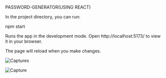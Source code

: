 PASSWORD-GENERATOR(USING REACT)

In the project directory, you can run:

npm start

Runs the app in the development mode.
Open http://localhost:5173/ to view it in your browser.

The page will reload when you make changes.

![Captures](https://github.com/varun1903/Password_Generator/assets/161237561/6ef688be-89b3-4460-b3c1-b58be21d47ce)

![Capture](https://github.com/varun1903/Password_Generator/assets/161237561/3505bbdc-effa-44a4-92c3-4a4f9fdb87fa)
